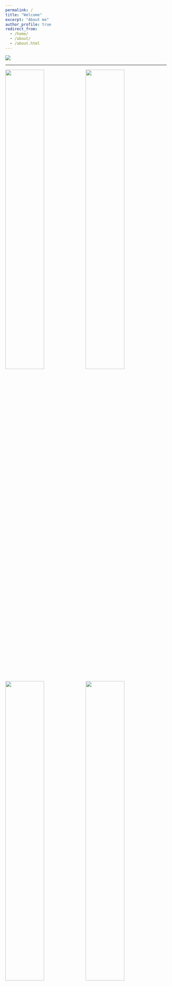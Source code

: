 ```yaml
---
permalink: /
title: "Welcome"
excerpt: "About me"
author_profile: true
redirect_from: 
  - /home/
  - /about/
  - /about.html
---
```


<img src="https://readme-typing-svg.herokuapp.com?width=800&color=009930&center=true&vCenter=true&lines=Welcome+to+my+empty+website!">

 ---
<img width="49%" src="https://github-readme-stats.vercel.app/api?username=grigala&count_private=true&show_icons=true&line_height=21&title_color=009930&icon_color=009930&hide_border=true&theme=light" alt="">
<img width="49%" src="https://github-readme-stats.vercel.app/api/top-langs/?username=grigala&layout=compact&title_color=009930&hide_border=true&theme=light" alt="">
<img width="49%" src="http://github-readme-streak-stats.herokuapp.com?user=grigala&theme=vue&hide_border=true" alt="">
<img width="49%" src="https://github-readme-stats.vercel.app/api/wakatime?username=grigala&layout=compact&hide_border=true&theme=light" alt="">


---

<img src="https://codestats-profile-readme.herokuapp.com/history-graph/grigala?max_languages=15" width="100%" alt="">


---

<!-- 
Job related skills
---
- Programming Languages:
- Frameworks:
- Tools:
- Miscellaneous:   

Hobbies and other interests
---

More info
------
For more information, questions or collaborations feel free to ping me at [grigala@pm.me](mailto:grigala@pm.me)

**Note for HR's**: If you are interested in my profile and actively looking for my CV please head over to [CV](/cv) 
section download the **GG CV** app and send me a message to obtain a secure key to unlock the app, or simply request a 
pdf version. 😁
{: .notice}
-->

PGP Public Key
---
<details><summary>0xC04A4DF9-pub.asc</summary>
<p>
-----BEGIN PGP PUBLIC KEY BLOCK-----<br>
xsFNBF2GkuMBEACrn2wuJm2DHJB4BsjR8UlQrB1sf164Zse2SRbaw2S/l9Yf2NZ/
nxto1CDcfM7DdRF4J/uhmcmH3Ywp+hJ5tocwmnuNVW++U3qkuyuKfrGcPCyEJpsl
PPcvWq/SgU1UMYBg0MihEv6DkMw1ls96lRcSwCvWsjTTtTvir0deh41bDITODu/h
Yu/5bE9HXcIgILwgs1QJq9HHRTFeDAEL23lhLt5p/MptqKY1vsfUTY+W0swEWbYW
VHlarK95WdzzrLrefil+Frgc8sBAifHFgZkcff4wf3edVI5U3p12Pl96/WPwqt1L
AHKhGJGP0HAWp/vbVusDJbyNgT/Q1ilRK5sbFwrzXtyeyuDCt/4obsm4mfqtFCPS
F3MYdpHVs/vKWHaRO5n2X7N3CY1U3080LIzf+Mx60N0NBsNXDOCw3SQhfrHGnKU9
ACDpb9neqmDpxaObtiHcOzWbBP35JEAdu68NvVp667qnT7loUC6+6wWAV+r3gtsA
+isHzl+Zb+D0eE/i4yFH4oJmn3RvIzZkj/K6hxMRxIwDEfG410TLWgbncarYDtsT
fO9ODmQbyqpuEw/FMsMVrpN46f+LGkQ98rq9TBjqXxylswLymkqg8B+2kmVoVEnY
DEv9sSy2IBqnVC4cY72EqoBS6cYT3xx4CYB/KFotlHzN9dGQkuMbSB2TkwARAQAB
zVpHaW9yZ2kgR3JpZ2FsYXNodmlsaSAoR2VuZXJhdGVkIGZvciBteSB3ZWJzaXRl
OiBodHRwczovL2dyaWdhbGEuZ2l0aHViLmlvKSA8Z3JpZ2FsYUBwbS5tZT7CwW0E
EwEKABcFAl2GkuMCGy8DCwkHAxUKCAIeAQIXgAAKCRC40VI7wEpN+RmkD/9ra85O
Rf42p+azzhSb0EZO/TXOg5vmLskqHDBwaRqOZYwd9TzFb1ukfBY6AkR879sK4+f9
lBTPAiq4UaFjeUnbzCj/wKGnjVVYmtEpOHnexv833uMsifwGhR+QCgENF90fdRUL
3QPBqUVHAnGZsQFc6W4WLk0fahrrlmpwvQ8/F53Pt7L8pk09P/GesryHdggGma1l
gXUg9B7eYT9EZhYmORbQ0RwP08ZhjwWAVwB/5FAQ4t3emg56P816FZ4S7fCVshTB
G3MgkJXwG71JqXhiAu/4BO1xc8cHVVPBL0VRdYD97NpIW4pCzedIbwIUlovy/OG5
3XT/S89K98Ig3cuwO9JIyLhj6Z8NXhuYlURAd3jFj79l86ClRkZH1Ted4SBErjLb
acn7gQhnVDZJ5R14ZxPi9ZTGtPT8cpQld886yH6pW33c2MRbsUGBOH6EWAOqIScr
nnVd+uwVi0s58X9KkjJGj+yDpllXO3SKthT3dvWEdtKhLL9QhOU/6+ayP3xw0ADG
EptF0ffnMbaWDudB4u5muIrXg66d04rBWaQlkY+SStLl9CCtmM8ve5Hu1Xi6mloH
E0iUO9z4NmNT8ZvIE45gGSjXbTQvpVpzewq3Mooqky0Uy52LaAUx80PuzRDYV+B6
tt29dSw161DH8prUw9XfFGnFJiPpTkg08pFy8s7BTQRdhpLjARAArBw1hTpNyUlp
maHREFn+J3TcwGhYCpH4t/YRtHJQ7aCE4J2rnLpRbduPQQZyN+4Djcy2W39N3Dt3
eHGahUD3DR+3lIIAznGDGY4uJ6vbhICSVeNo1qEe+24xrQtHZYvhskIabJgtoVGM
Cev69bYkslERnud4nxJLQsp/cJyBu5dHboYyUgSgg00986kOxds6HJvGA/xLI3Lp
wyHzeABhNwDtG+iD2MRRVXLvLfKuVutXY/tHFdwNIvvV8MyGaHQ8JYeKkkj+kXY/
lveNpFKHgtix6JVYjIEnTK/qwhcuR1cBh45g2rpH3cPiRm7pk6vassSQq2U2gtyk
f1gNXj1zcmCk1JqOrB/rIJDmqnxwwl/y/KDUEob0bfvqms0BGl8wPiUuwZyxPekI
/BKeE0OfW/FXxpktGiSlLnMXmZuGDQQ1G1XyYAvC4eNkSNTMgTtbQ5Yc6NL1b63p
jnDDBgTY03qLVuzRtzwhw+p5Ih7rPJrvVBkLlPo5xn+naKiTScHngo3ew3biKyai
nj3sXpqC6uV16nIFgjVpNM1aF03IM0Dyou+Q+fn05oxzZDA2xf2MDsunqwq6B/U8
caz7op6Zl3OlyrSRMeezIm9Nr7bnf9Pcd6zdggPztbYgznh3dn3mSFNLq9uvkYhZ
pezyfUFFqY0vJprd0p7iajyk7RT+0skAEQEAAcLDhAQYAQoADwUCXYaS4wUJDwmc
AAIbLgIpCRC40VI7wEpN+cFdIAQZAQoABgUCXYaS4wAKCRC/FYu+YkR9EyR4EACN
doWNa6liyQwRiwzBH0kHuiZ4D/WbLGliGn7VhQsNs0GjS6G6LfmMzEZhNgVScOTV
WuZI/Z0gK3XZX6Z+dvRRRwT/hgGbEHqbqFFhmbLX0u5Va1iqjl5mpJVST1YgRSbX
SvDfi6BH0rwte3z2AY0IRe+tCT3T7orWttXLo0gFzVVKPFhyBoMN6aUmF/VdJNg/
qXtgPlLUc71t/ycl4m7+PM76kB9zGeKq3pE4LhryRup4bWsVCVrjZ6DRkYFwNU4H
yt3+IdXIqA4RaEldmVttWe+6971jSblC23KRO1HMwlbkmyCYtwMB9x225TgyYvrY
6YsjmJABwBp/vuUu+zp7WP10Hk9AGxXK9eZab1Zc61bG15X1Ww0c1w9Wurji2RUG
QiA+O5e60qMBFQNtNIIDruut3X7rjiNfgFMsnkKGepfaz6hYppFo+O9dbzW73WWR
uQQ2UkLXCF9xx1PtTVG4rT0Up1giaihAiUbKiwRWtfBrzGx10zIhztI09HniAuuy
xVRvybFVOKytInFOI1LHd/jTNFfVzdTiUK6cztkP3tCIh2Hq/9dTg+M+38GFE/To
SZZIyaoXik+7gyHjVXHwfjyfLkh54slXi6PwYL0fcJCEyqUZyFU1i/Ar9G9IJ2r3
BZegubtMbyxHqanz9HDAoSmLZRlOXFql97HUFUf7vMZ8D/40dHL5MyudtweWtwfk
8IlihF5HfFV3NfYvlT/D0L63XyxYiu/X8PilZ2gPsiODfU/YKCa6Dfda63h0X14k
7FUNxZ5aXit37sTtUY8ESM3eQXfVnZhTddjxiALxcOGvc0oLcBkCVQq73rResWSm
BOqVfb2KocVaaJgrwlIfwGKqE1nrSpcu5Pxa/Sx2603GCHsZlmiJ9oFn/qifdVK3
77gF43pHtXX2Xk5R37C7WdWxNxXM3uTn+Ss5MN69FcYPMRrcg/g0yuyAaUrH7UtD
+LpE/0IB0dAV9XnnISYEBL4FrccRJx5wnfA+0G19eg/1g0FTxAeGC1iH6AJaZdsC
4r04UFU91sej6rRBuVuuF2b4qsS+6VLSFh+h44hVQKVZlseNQ3h6i8/PJhkOhR+p
mkPnA/A9PaKY6+OtMY024VeqxhCcTxkEdEeCHqRPSclajk1fP5UW7ZlQUhdqyLXu
3Dy8mIVKaDvDWy4d5ZHEDckcVEThUQMkfW0rFqSOydxCncYUnJGA7PJKmyNgjEJm
BYpOHm+MMfZANIC/KZhyxQQLIm8nCYWaPtm/DsXWi/VZs+IryxcWfF/aOrmzXnhr
F9DjqlofG2qPBGF2X44yMpCVAozYSZEX5zXym+GIX5/WARNUheZvc+J+nbbYstW4
jAYep3AojW+y49xpmkGInCmfCs7BTQRdhpLjARAArM6ozeTBBl0oxJxN31kdayat
AOvriaJ7ZhtIDHMy8OoWHP9Hbl+aLDqtNo5+vWN/AoE81q+0Jmc3LK3BLMIhi4J4
nYLou2/nLe/WdW0Cxt/tupJGle5zxNyrGSDobRQSInoo+hsSW1MUEnPckKUP1+M4
c65yFD6OET48IhVGzVzFJP1gVPGJhnVqr+Y+h6H+4aCGK8Yt1aSudCHtSUKby2aU
87nW0x9Bq5PdVjg2b+dy7Vd0bsvdP5MAJsg2a63OoZMoMLHq1Hqp4S5s8KFMAMlq
1xK9vncwLRCnVU5HYbjC1CeJswhirAQ4bHtQZ7HxdG43+mduniYvPQgHJufu1zDe
RpU4uAHKQbt1IPpCplno5CU2zri3h2g8TruMMopg4JhtPtTzbcLS/HkQO39Ekh6r
mHq5sV32FaZAQ63CUrsMQfLWF5RKP77PjC5mhyfTzdgShuHiFHSg2EMqe2OgaKps
e6qMj5yzTFP8OsYlJLLFzZ6E/qU2nYQ7lSZ/BKzQAenretUYtDCXwzCCB/jY+DAO
7cKhK6d0S0B1nHU99cUBbLVHW2j3DFu+qui71Vt7iV2zeGWS3uplKBen8BeS++91
cEadgcC6zbw9sk+KBYKXSzJZkyyPHf/lOPixGOk31nweVq3pC8/vFAPD1Xxs64f4
VWmGQvYRnk4/XVgP1rEAEQEAAcLDhAQYAQoADwUCXYaS4wUJDwmcAAIbLgIpCRC4
0VI7wEpN+cFdIAQZAQoABgUCXYaS4wAKCRCGOCckI9zgo32eEACmc3iEnofwKi/2
L0QnmIR1cBfJod+o57LwOZCVa+vErvl3MHvSzuzb3ZNVfdxfjPHwsXWYxqp/zINI
SEPvZn4OpcrbhA9cBDYmKxkWM0Bpq0EXLQyJyKs32oATOkGPpgt1V50l7RY/ZW3p
oZa+HbeaB7s63mS38u5INe7Rlo5aZ97w0M8EZYouHCQduRweTqF1/6wDYc1JiypK
Ab48xUZynGD9XLswsW8Dt6EfrEzbxTtmdCPKM6+e2rnuJ96XvxKZLqgfz/EVO9Ky
AFibt/sboXZSYUyuyChgt2ZaV0DCFJEAQZN77gmx3+7HIR8c18hmJSzFGJCjeeBb
Zly1PYM+GyjuFRqCXJB/C2RyhbM8EddsW022Y3w/jAjLiR8v0V91qBjg9DHmdZ1t
ux4iESf/oMr9/GsX6rvK0Ms4Ylv6kKUxhlY8nAR1zwJb9A62KulMiETn7bVxcbWx
S1egnXjR99C76LMzvg8POmnMzFHiXvNyCKXng/ONBBwyTVpvhO9CeMvMif8VR2IA
wtxdt35KxXO6AcbycQkgky3omaiLMA+IPWpjIs/13fqnWa3o1T+eDGajl+6JL/kb
LNiAsMotP3TkT9JX0GbhHH+9Rv5Pgnj+VOj/bCftjL0CNC0XxY3uYClOyPVXCLxt
Xhj0vaVR0neSuqiJz7LQkIVigSVKL792D/9FzslvT2D6trdmhjUT5AmA3flZlRBI
boGRCI5xtQfcrLMllwrfMFTuAB6MgJXOYBAy2zMCbf3gceD6AksQpP8H33ADiHhY
8X/wssmWVMw+Enh/BIeJ4gc2kQowh0691b3WAOD3crbB3Sliwk354CaEA7r4zHss
+in0uvCBzfM2Ot4rSRUs1dPg9nSg6Mknju2gFeUVUy3oOWLxi5WsQPVPm8dJNsmq
LmmkKmtLplXvxdkTvr5vxKRcB6yXGL8A4DXRzR1zPkOT9f3ShwqShD/Q10IMNH+U
Vy4RHax3p++5boVXYCmkpc1LYW8W/qr0znBPEzOU9/LTYjhgB6hVx+7QQhYlW0SI
z2k4ovLc45mSeqk5V3HYy8XzjSC1DCfKtNm+jDv+6k6k6M+vpQSzk8pw7YHTKRod
PWyANxzrM/5A10801UGccOWykY9oMNPLGjeAIZ043rgRKOBegA0oBgW6auqk2Skw
+ym7YxiYu1jryIu9sa7ZpnTrqabknABLAJeP1Hugfhvhw4ps2AgL6kiqCr0Vpnkj
nGiGSlKoKk7O8likwj8T3h+Uo7o6sKiYTHkJ46LYPams+DnkRJlEzh9dMWscQTnw
EgxZT6J9ughAwmQJSM3PVs2kvp4b7Vjnxh0GVtcYM+nEGlMjVr+WnAVlcyi/2nUb
9c5nwyOZCx/qgQ==
=nPm8<br>
-----END PGP PUBLIC KEY BLOCK-----
</p>
</details>
{: .notice}
